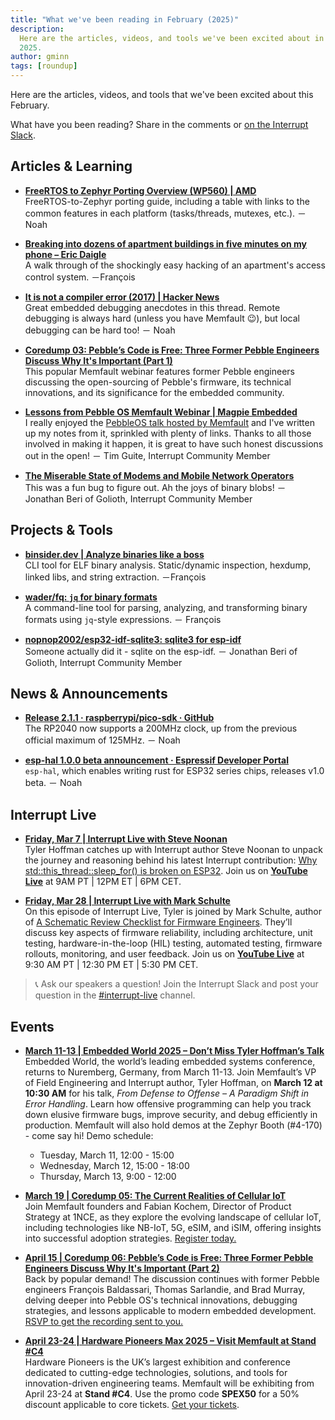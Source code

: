 ```yaml
---
title: "What we've been reading in February (2025)"
description:
  Here are the articles, videos, and tools we've been excited about in February
  2025.
author: gminn
tags: [roundup]
---
```


<!-- excerpt start -->

Here are the articles, videos, and tools that we've been excited about this
February.

<!-- excerpt end -->

What have you been reading? Share in the comments or
[on the Interrupt Slack](https://interrupt-slack.herokuapp.com/).

## Articles & Learning

- [**FreeRTOS to Zephyr Porting Overview (WP560) | AMD**](https://docs.amd.com/r/en-US/wp560-rtos-zephyr-porting/Abstract)<br>
  FreeRTOS-to-Zephyr porting guide, including a table with links to the common
  features in each platform (tasks/threads, mutexes, etc.). － Noah

- [**Breaking into dozens of apartment buildings in five minutes on my phone – Eric Daigle**](https://www.ericdaigle.ca/posts/breaking-into-dozens-of-apartments-in-five-minutes/)<br>
  A walk through of the shockingly easy hacking of an apartment's access control
  system. －François

- [**It is not a compiler error (2017) | Hacker News**](https://news.ycombinator.com/item?id=43112187)<br>
  Great embedded debugging anecdotes in this thread. Remote debugging is always
  hard (unless you have Memfault 😉), but local debugging can be hard
  too! － Noah

- [**Coredump 03: Pebble’s Code is Free: Three Former Pebble Engineers Discuss Why It's Important (Part 1)**](https://go.memfault.com/coredump-pebble)<br>
  This popular Memfault webinar features former Pebble engineers discussing the
  open-sourcing of Pebble's firmware, its technical innovations, and its
  significance for the embedded community.

- [**Lessons from Pebble OS Memfault Webinar | Magpie Embedded**](https://magpieembedded.co.uk/content/2025_02_13_pebble_os_recap.html)<br>
  I really enjoyed the
  [PebbleOS talk hosted by Memfault](https://go.memfault.com/coredump-pebble)
  and I've written up my notes from it, sprinkled with plenty of links. Thanks
  to all those involved in making it happen, it is great to have such honest
  discussions out in the open! － Tim Guite, Interrupt Community Member

- [**The Miserable State of Modems and Mobile Network Operators**](https://blog.golioth.io/the-miserable-state-of-modems-and-mobile-network-operators/)<br>
  This was a fun bug to figure out. Ah the joys of binary blobs! － Jonathan
  Beri of Golioth, Interrupt Community Member

## Projects & Tools

- [**binsider.dev | Analyze binaries like a boss**](https://binsider.dev/)<br>
  CLI tool for ELF binary analysis. Static/dynamic inspection, hexdump, linked
  libs, and string extraction. －François

- [**wader/fq: `jq` for binary formats**](https://github.com/wader/fq)<br> A
  command-line tool for parsing, analyzing, and transforming binary formats
  using `jq`-style expressions. － François

- [**nopnop2002/esp32-idf-sqlite3: sqlite3 for esp-idf**](https://github.com/nopnop2002/esp32-idf-sqlite3)<br>
  Someone actually did it - sqlite on the esp-idf. － Jonathan Beri of Golioth,
  Interrupt Community Member

## News & Announcements

- [**Release 2.1.1 · raspberrypi/pico-sdk · GitHub**](https://github.com/raspberrypi/pico-sdk/releases/tag/2.1.1)<br>
  The RP2040 now supports a 200MHz clock, up from the previous official maximum
  of 125MHz. － Noah

- [**esp-hal 1.0.0 beta announcement · Espressif Developer Portal**](https://developer.espressif.com/blog/2025/02/rust-esp-hal-beta/)<br>
  `esp-hal`, which enables writing rust for ESP32 series chips, releases v1.0
  beta. － Noah

## Interrupt Live

- [**Friday, Mar 7 | Interrupt Live with Steve Noonan**](https://www.youtube.com/live/dwL-PI7TuDY)<br>
  Tyler Hoffman catches up with Interrupt author Steve Noonan to unpack the
  journey and reasoning behind his latest Interrupt contribution:
  [Why std::this_thread::sleep_for() is broken on ESP32](https://interrupt.memfault.com/blog/why-sleep-for-is-broken-on-esp32).
  Join us on [**YouTube Live**](https://www.youtube.com/live/dwL-PI7TuDY) at 9AM
  PT | 12PM ET | 6PM CET.

- [**Friday, Mar 28 | Interrupt Live with Mark Schulte**](https://www.youtube.com/live/aeCQiL1e75Y)<br>
  On this episode of Interrupt Live, Tyler is joined by Mark Schulte, author of
  [A Schematic Review Checklist for Firmware Engineers](https://interrupt.memfault.com/blog/schematic-review-checklist).
  They’ll discuss key aspects of firmware reliability, including architecture,
  unit testing, hardware-in-the-loop (HIL) testing, automated testing, firmware
  rollouts, monitoring, and user feedback. Join us on
  [**YouTube Live**](https://www.youtube.com/live/aeCQiL1e75Y) at 9:30 AM PT |
  12:30 PM ET | 5:30 PM CET.

> 📞 Ask our speakers a question! Join the Interrupt Slack and post your
> question in the
> [#interrupt-live](https://theinterrupt.slack.com/archives/C08B0TLSZPV)
> channel.

## Events

- [**March 11-13 | Embedded World 2025 – Don’t Miss Tyler Hoffman’s Talk**](https://www.embedded-world.de/en)<br>
  Embedded World, the world’s leading embedded systems conference, returns to
  Nuremberg, Germany, from March 11-13. Join Memfault’s VP of Field Engineering
  and Interrupt author, Tyler Hoffman, on **March 12 at 10:30 AM** for his talk,
  _From Defense to Offense – A Paradigm Shift in Error Handling_. Learn how
  offensive programming can help you track down elusive firmware bugs, improve
  security, and debug efficiently in production. Memfault will also hold demos
  at the Zephyr Booth (#4-170) - come say hi! Demo schedule:

  - Tuesday, March 11, 12:00 - 15:00
  - Wednesday, March 12, 15:00 - 18:00
  - Thursday, March 13, 9:00 - 12:00

- [**March 19 | Coredump 05: The Current Realities of Cellular IoT**](https://go.memfault.com/coredump-cellular-iot)<br>
  Join Memfault founders and Fabian Kochem, Director of Product Strategy at
  1NCE, as they explore the evolving landscape of cellular IoT, including
  technologies like NB-IoT, 5G, eSIM, and iSIM, offering insights into
  successful adoption strategies.
  [Register today.](https://go.memfault.com/coredump-cellular-iot)

- [**April 15 | Coredump 06: Pebble’s Code is Free: Three Former Pebble Engineers Discuss Why It's Important (Part 2)**](https://go.memfault.com/coredump-pebble-part-2)<br>
  Back by popular demand! The discussion continues with former Pebble engineers
  François Baldassari, Thomas Sarlandie, and Brad Murray, delving deeper into
  Pebble OS's technical innovations, debugging strategies, and lessons
  applicable to modern embedded development.
  [RSVP to get the recording sent to you.](https://go.memfault.com/coredump-pebble-part-2)

- [**April 23-24 | Hardware Pioneers Max 2025 – Visit Memfault at Stand #C4**](https://www.hardwarepioneers.com/)<br>
  Hardware Pioneers is the UK’s largest exhibition and conference dedicated to
  cutting-edge technologies, solutions, and tools for innovation-driven
  engineering teams. Memfault will be exhibiting from April 23-24 at **Stand
  #C4**. Use the promo code **SPEX50** for a 50% discount applicable to core
  tickets. [Get your tickets](https://www.hardwarepioneers.com/buy-tickets).
